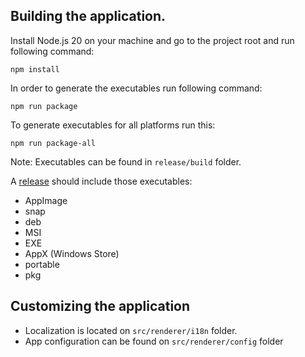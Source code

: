 ## Building the application.

Install Node.js 20 on your machine and go to the project root and run following command:

```
npm install
```

In order to generate the executables run following command:

```
npm run package
```

To generate executables for all platforms run this:

```
npm run package-all
```

Note: Executables can be found in `release/build` folder.

A [release](https://github.com/Crazy-Marvin/LibreLinkUpDesktop/releases) should include those executables:
- AppImage
- snap
- deb
- MSI
- EXE
- AppX (Windows Store)
- portable
- pkg

## Customizing the application

- Localization is located on `src/renderer/i18n` folder.
- App configuration can be found on `src/renderer/config` folder
